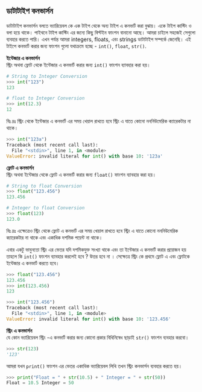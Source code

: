 ## ডাটাটাইপ কনভার্সন

ডাটাটাইপ কনভার্সন বলতে ভ্যারিয়েবল কে এক টাইপ থেকে অন্য টাইপ এ কনভার্ট করা বুঝায়। একে টাইপ কাস্টিং ও বলা হয়ে থাকে। পাইথনে টাইপ কাস্টিং এর জন্যে কিছু বিল্টইন ফাংশন বানানো আছে। আমরা চাইলে সহজেই সেগুলো ব্যবহার করতে পারি। এখন পর্যন্ত আমরা integers, floats, এবং strings ডাটাটাইপ সম্পর্কে জেনেছি। এই টাইপে কনভার্ট করার জন্য ফাংশন গুলো যথাক্রমে হচ্ছে - `int()`, `float`, `str()`.

**ইন্টেজার এ কনভার্সন**   
স্ট্রিং অথবা ফ্লোট থেকে ইন্টেজার এ কনভার্ট করার জন্য ``` int() ``` ফাংশন ব্যাবহার করা হয়।

```python
# String to Integer Conversion
>>> int("123")
123

# float to Integer Conversion
>>> int(12.3)
12
```
বিঃ দ্রঃ  স্ট্রিং থেকে ইন্টেজার এ কনভার্ট এর সময় খেয়াল রাখতে হবে স্ট্রিং এ যাতে কোনো নননিউমেরিক ক্যারেকটার না থাকে।    

```python
>>> int("123a")
Traceback (most recent call last):
  File "<stdin>", line 1, in <module>
ValueError: invalid literal for int() with base 10: '123a'
```

**ফ্লোট এ কনভার্সন**    
স্ট্রিং অথবা ইন্টেজার থেকে ফ্লোট এ কনভার্ট করার জন্য ``` float() ``` ফাংশন ব্যাবহার করা হয়।

```python
# String to float Conversion
>>> float("123.456")
123.456

# Integer to float Conversion
>>> float(123)
123.0
```
বিঃ দ্রঃ এক্ষেত্রেও স্ট্রিং থেকে ফ্লোট এ কনভার্ট এর সময় খেয়াল রাখতে হবে স্ট্রিং এ যাতে কোনো নননিউমেরিক ক্যারেকটার না থাকে এবং একাধিক দশমিক পয়েন্ট না থাকে।

এবার একটু ভাবুনতো স্ট্রিং এর ভেতর যদি দশমিকযুক্ত সংখ্যা থাকে এবং তা ইন্টেজার এ কনভার্ট করার প্রয়োজন হয় তাহলে কি `int()` ফাংশন ব্যাবহার করলেই হবে ? উত্তর হবে না । সেক্ষেত্রে স্ট্রিং কে প্রথমে ফ্লোট এ এবং ফ্লোটকে ইন্টেজার এ কনভার্ট করতে হবে।

```python
>>> float("123.456")
123.456
>>> int(123.456)
123
```   

```python
>>> int("123.456")
Traceback (most recent call last):
  File "<stdin>", line 1, in <module>
ValueError: invalid literal for int() with base 10: '123.456'
```   

**স্ট্রিং এ কনভার্সন**   
যে কোন ভ্যারিয়েবল স্ট্রিং -এ কনভার্ট করার জন্য কোনো প্রকার বিধিনিষেধ ছাড়াই `str()` ফাংশন ব্যবহার করবো।

```python
>>> str(123)
'123'
```   

আমরা যখন `print()` ফাংশন এর ভেতর একাধিক ভ্যারিয়েবল লিখি তখন স্ট্রিং কনভার্সন ব্যবহার করতে হয়।  

```python
>>> print("Float = " + str(10.5) + " Integer = " + str(50))
Float = 10.5 Integer = 50
```   
